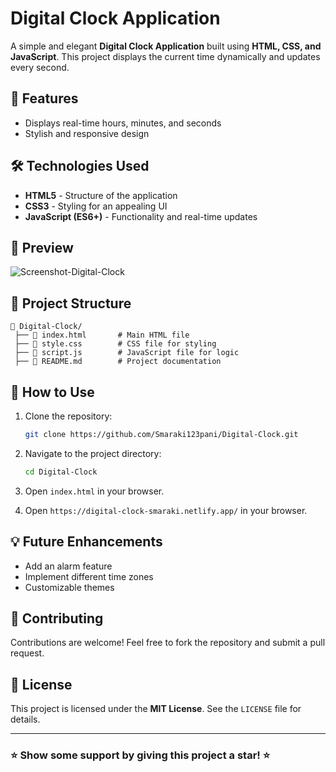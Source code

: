 # Digital Clock Application

A simple and elegant **Digital Clock Application** built using **HTML, CSS, and JavaScript**. 
This project displays the current time dynamically and updates every second.

## 🚀 Features

- Displays real-time hours, minutes, and seconds
- Stylish and responsive design

## 🛠️ Technologies Used

- **HTML5** - Structure of the application
- **CSS3** - Styling for an appealing UI
- **JavaScript (ES6+)** - Functionality and real-time updates

## 📸 Preview

![Screenshot-Digital-Clock](https://github.com/user-attachments/assets/395ed11f-de33-48fc-b78d-a5b1d096b044)


## 📂 Project Structure

```
📁 Digital-Clock/
 ├── 📄 index.html       # Main HTML file
 ├── 📄 style.css        # CSS file for styling
 ├── 📄 script.js        # JavaScript file for logic
 ├── 📄 README.md        # Project documentation
```

## 🎯 How to Use

1. Clone the repository:
   ```sh
   git clone https://github.com/Smaraki123pani/Digital-Clock.git
   ```
2. Navigate to the project directory:
   ```sh
   cd Digital-Clock
   ```
3. Open `index.html` in your browser.

4. Open `https://digital-clock-smaraki.netlify.app/` in your browser.

## 💡 Future Enhancements

- Add an alarm feature
- Implement different time zones
- Customizable themes

## 🙌 Contributing

Contributions are welcome! Feel free to fork the repository and submit a pull request.

## 📜 License

This project is licensed under the **MIT License**. See the `LICENSE` file for details.

---

### ⭐ Show some support by giving this project a star! ⭐



